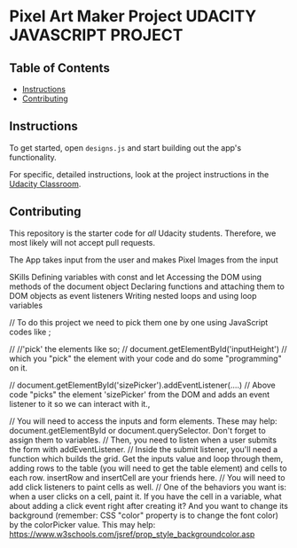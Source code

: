# Pixel Art Maker Project UDACITY  JAVASCRIPT PROJECT 

## Table of Contents

* [Instructions](#instructions)
* [Contributing](#contributing)



## Instructions

To get started, open `designs.js` and start building out the app's functionality.




For specific, detailed instructions, look at the project instructions in the [Udacity Classroom](https://classroom.udacity.com/me).

## Contributing

This repository is the starter code for _all_ Udacity students. Therefore, we most likely will not accept pull requests.

The App takes input from the user and makes Pixel Images from the input

SKills
Defining variables with const and let
Accessing the DOM using methods of the document object
Declaring functions and attaching them to DOM objects as event listeners
Writing nested loops and using loop variables


// To do this project we need to pick them one by one using JavaScript codes like ;

// //'pick' the elements like so;
// document.getElementById('inputHeight')
// which you "pick" the element with your code and do some "programming" on it.



// document.getElementById('sizePicker').addEventListener(....)
// Above code "picks" the element 'sizePicker' from the DOM and adds an event listener to it so we can interact with it.,


// You will need to access the inputs and form elements. These may help: document.getElementById or document.querySelector. Don't forget to assign them to variables.
// Then, you need to listen when a user submits the form with addEventListener.
// Inside the submit listener, you'll need a function which builds the grid. Get the inputs value and loop through them, adding rows to the table (you will need to get the table element) and cells to each row. insertRow and insertCell are your friends here.
// You will need to add click listeners to paint cells as well.
// One of the behaviors you want is: when a user clicks on a cell, paint it. If you have the cell in a variable, what about adding a click event right after creating it? And you want to change its background (remember: CSS "color" property is to change the font color) by the colorPicker value. This may help: https://www.w3schools.com/jsref/prop_style_backgroundcolor.asp
